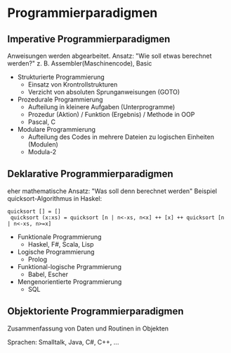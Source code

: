 # Programmierparadigmen

## Imperative Programmierparadigmen

Anweisungen werden abgearbeitet. Ansatz: "Wie soll etwas berechnet werden?" 
z. B. Assembler(Maschinencode), Basic

+ Strukturierte Programmierung
	- Einsatz von Krontrollstrukturen
	- Verzicht von absoluten Sprunganweisungen (GOTO)
+ Prozedurale Programmierung
	- Aufteilung in kleinere Aufgaben (Unterprogramme)
	- Prozedur (Aktion) / Funktion (Ergebnis) / Methode in OOP
	- Pascal, C
+ Modulare Programmierung
	- Aufteilung des Codes in mehrere Dateien zu logischen Einheiten (Modulen)
	- Modula-2

## Deklarative Programmierparadigmen

eher mathematische Ansatz: "Was soll denn berechnet werden"
Beispiel quicksort-Algorithmus in Haskel:

```Haskel
quicksort [] = []
 quicksort (x:xs) = quicksort [n | n<-xs, n<x] ++ [x] ++ quicksort [n | n<-xs, n>=x]
```

+ Funktionale Programmierung
	- Haskel, F#, Scala, Lisp
+ Logische Programmierung
	- Prolog
+ Funktional-logische Prgrammierung
	- Babel, Escher
+ Mengenorientierte Programmierung
	- SQL

## Objektoriente Programmierparadigmen

Zusammenfassung von Daten und Routinen in Objekten

Sprachen: Smalltalk, Java, C#, C++, ...

